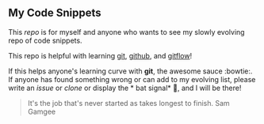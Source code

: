## My Code Snippets

This *repo* is for myself and anyone who wants to see my slowly evolving repo of code snippets.

This repo is helpful with learning [git](https://git-scm.com/), [github](https://github.com/), and [gitflow](https://github.com/nvie/gitflow)!

If this helps anyone's learning curve with  **git**, the awesome sauce :bowtie:.
If anyone has found something wrong or can add to my evolving list, please write an *issue* or *clone* or display the * bat signal* :mega:, and I will be there!

> It's the job that's never started as takes longest to finish. 
>   Sam Gamgee



